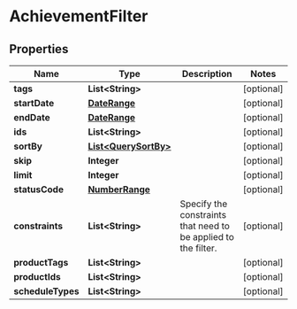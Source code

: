 

# AchievementFilter


## Properties

Name | Type | Description | Notes
------------ | ------------- | ------------- | -------------
**tags** | **List&lt;String&gt;** |  |  [optional]
**startDate** | [**DateRange**](DateRange.md) |  |  [optional]
**endDate** | [**DateRange**](DateRange.md) |  |  [optional]
**ids** | **List&lt;String&gt;** |  |  [optional]
**sortBy** | [**List&lt;QuerySortBy&gt;**](QuerySortBy.md) |  |  [optional]
**skip** | **Integer** |  |  [optional]
**limit** | **Integer** |  |  [optional]
**statusCode** | [**NumberRange**](NumberRange.md) |  |  [optional]
**constraints** | **List&lt;String&gt;** | Specify the constraints that need to be applied to the filter. |  [optional]
**productTags** | **List&lt;String&gt;** |  |  [optional]
**productIds** | **List&lt;String&gt;** |  |  [optional]
**scheduleTypes** | **List&lt;String&gt;** |  |  [optional]



